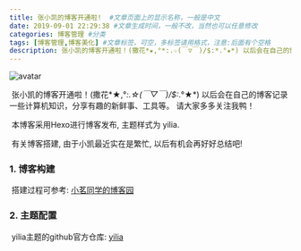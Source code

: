 ```yaml
---
title: 张小凯的博客开通啦!  #文章页面上的显示名称，一般是中文
date: 2019-09-01 22:29:38 #文章生成时间，一般不改，当然也可以任意修改
categories: 博客管理 #分类
tags: [博客管理,博客美化] #文章标签，可空，多标签请用格式，注意:后面有个空格
description: 张小凯的博客开通啦！(撒花*★,°*:.☆(￣▽￣)/$:*.°★*) 以后会在自己的博客记录一些计算机知识，分享有趣的新鲜事、工具等。 请大家多多关注我鸭! 
---
```

![avatar](https://ss1.bdstatic.com/70cFvXSh_Q1YnxGkpoWK1HF6hhy/it/u=339113707,529057236&fm=26&gp=0.jpg)

​		张小凯的博客开通啦！(撒花*★,°*:.☆(￣▽￣)/$:*.°★*) 以后会在自己的博客记录一些计算机知识，分享有趣的新鲜事、工具等。 请大家多多关注我鸭！
<!--more-->

​		本博客采用Hexo进行博客发布, 主题样式为 yilia.

​		有关博客搭建, 由于小凯最近实在是繁忙, 以后有机会再好好总结吧!

### 1. 博客构建

​		搭建过程可参考: [小茗同学的博客园](https://www.cnblogs.com/liuxianan/)



### 2. 主题配置

​		yilia主题的github官方仓库: [yilia](https://github.com/litten/hexo-theme-yilia)